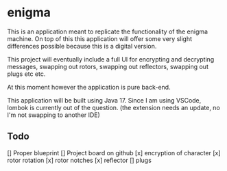 # enigma

This is an application meant to replicate the functionality of the enigma machine. On top of this this application will offer some very slight differences possible because this is a digital version.

This project will eventually include a full UI for encrypting and decrypting messages, swapping out rotors, swapping out reflectors, swapping out plugs etc etc.

At this moment however the application is pure back-end.

This application will be built using Java 17. Since I am using VSCode, lombok is currently out of the question. (the extension needs an update, no I'm not swapping to another IDE)

## Todo

[] Proper blueprint
[] Project board on github
[x] encryption of character
[x] rotor rotation
[x] rotor notches
[x] reflector
[] plugs
